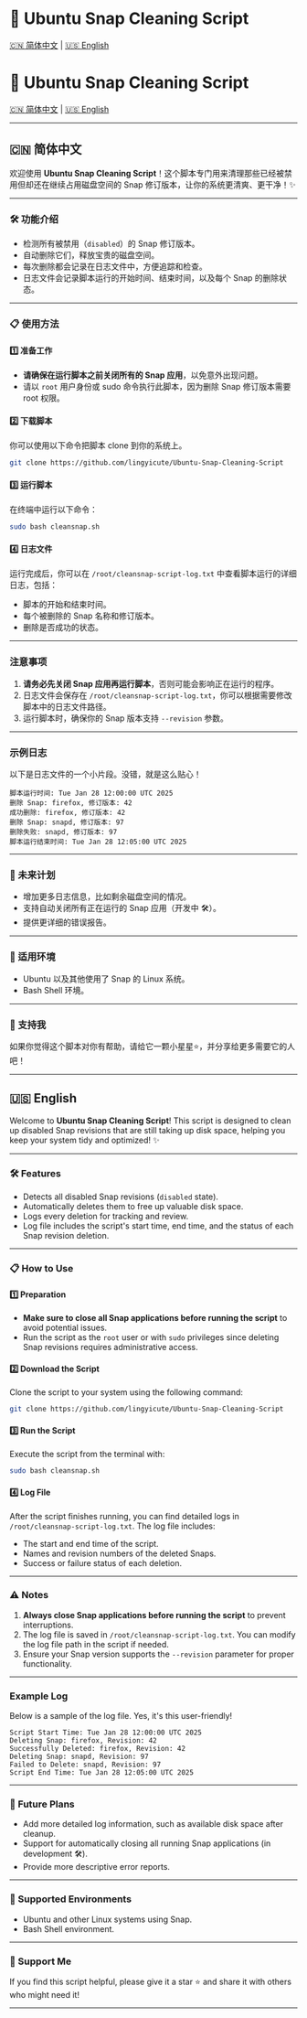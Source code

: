 # 🧹 Ubuntu Snap Cleaning Script

[🇨🇳 简体中文](#%F0%9F%87%A8%F0%9F%87%B3-简体中文) | [🇺🇸 English](#%F0%9F%87%BA%F0%9F%87%B8-english)

# 🧹 Ubuntu Snap Cleaning Script

[🇨🇳 简体中文](#%F0%9F%87%A8%F0%9F%87%B3-简体中文) | [🇺🇸 English](#%F0%9F%87%BA%F0%9F%87%B8-english)

---

## 🇨🇳 简体中文

欢迎使用 **Ubuntu Snap Cleaning Script**！这个脚本专门用来清理那些已经被禁用但却还在继续占用磁盘空间的 Snap 修订版本，让你的系统更清爽、更干净！✨

---

### 🛠 功能介绍
- 检测所有被禁用（`disabled`）的 Snap 修订版本。
- 自动删除它们，释放宝贵的磁盘空间。
- 每次删除都会记录在日志文件中，方便追踪和检查。
- 日志文件会记录脚本运行的开始时间、结束时间，以及每个 Snap 的删除状态。

---

### 📋 使用方法

#### 1️⃣ 准备工作
- **请确保在运行脚本之前关闭所有的 Snap 应用**，以免意外出现问题。
- 请以 `root` 用户身份或 sudo 命令执行此脚本，因为删除 Snap 修订版本需要 root 权限。

#### 2️⃣ 下载脚本
你可以使用以下命令把脚本 clone 到你的系统上。
```bash
git clone https://github.com/lingyicute/Ubuntu-Snap-Cleaning-Script
```

#### 3️⃣ 运行脚本
在终端中运行以下命令：
```bash
sudo bash cleansnap.sh
```

#### 4️⃣ 日志文件
运行完成后，你可以在 `/root/cleansnap-script-log.txt` 中查看脚本运行的详细日志，包括：
- 脚本的开始和结束时间。
- 每个被删除的 Snap 名称和修订版本。
- 删除是否成功的状态。

---

### 注意事项
1. **请务必先关闭 Snap 应用再运行脚本**，否则可能会影响正在运行的程序。
2. 日志文件会保存在 `/root/cleansnap-script-log.txt`，你可以根据需要修改脚本中的日志文件路径。
3. 运行脚本时，确保你的 Snap 版本支持 `--revision` 参数。

---

### 示例日志
以下是日志文件的一个小片段。没错，就是这么贴心！
```
脚本运行时间: Tue Jan 28 12:00:00 UTC 2025
删除 Snap: firefox, 修订版本: 42
成功删除: firefox, 修订版本: 42
删除 Snap: snapd, 修订版本: 97
删除失败: snapd, 修订版本: 97
脚本运行结束时间: Tue Jan 28 12:05:00 UTC 2025
```

---

### 🌟 未来计划
- 增加更多日志信息，比如剩余磁盘空间的情况。
- 支持自动关闭所有正在运行的 Snap 应用（开发中 🛠）。
- 提供更详细的错误报告。

---

### 🐧 适用环境
- Ubuntu 以及其他使用了 Snap 的 Linux 系统。
- Bash Shell 环境。

---

### 💖 支持我
如果你觉得这个脚本对你有帮助，请给它一颗小星星⭐，并分享给更多需要它的人吧！

---


## 🇺🇸 English

Welcome to **Ubuntu Snap Cleaning Script**! This script is designed to clean up disabled Snap revisions that are still taking up disk space, helping you keep your system tidy and optimized! ✨

---

### 🛠 Features
- Detects all disabled Snap revisions (`disabled` state).
- Automatically deletes them to free up valuable disk space.
- Logs every deletion for tracking and review.
- Log file includes the script's start time, end time, and the status of each Snap revision deletion.

---

### 📋 How to Use

#### 1️⃣ Preparation
- **Make sure to close all Snap applications before running the script** to avoid potential issues.
- Run the script as the `root` user or with `sudo` privileges since deleting Snap revisions requires administrative access.

#### 2️⃣ Download the Script
Clone the script to your system using the following command:
```bash
git clone https://github.com/lingyicute/Ubuntu-Snap-Cleaning-Script
```

#### 3️⃣ Run the Script
Execute the script from the terminal with:
```bash
sudo bash cleansnap.sh
```

#### 4️⃣ Log File
After the script finishes running, you can find detailed logs in `/root/cleansnap-script-log.txt`. The log file includes:
- The start and end time of the script.
- Names and revision numbers of the deleted Snaps.
- Success or failure status of each deletion.

---

### ⚠️ Notes
1. **Always close Snap applications before running the script** to prevent interruptions.
2. The log file is saved in `/root/cleansnap-script-log.txt`. You can modify the log file path in the script if needed.
3. Ensure your Snap version supports the `--revision` parameter for proper functionality.

---

### Example Log
Below is a sample of the log file. Yes, it's this user-friendly!
```
Script Start Time: Tue Jan 28 12:00:00 UTC 2025
Deleting Snap: firefox, Revision: 42
Successfully Deleted: firefox, Revision: 42
Deleting Snap: snapd, Revision: 97
Failed to Delete: snapd, Revision: 97
Script End Time: Tue Jan 28 12:05:00 UTC 2025
```

---

### 🌟 Future Plans
- Add more detailed log information, such as available disk space after cleanup.
- Support for automatically closing all running Snap applications (in development 🛠).
- Provide more descriptive error reports.

---

### 🐧 Supported Environments
- Ubuntu and other Linux systems using Snap.
- Bash Shell environment.

---

### 💖 Support Me
If you find this script helpful, please give it a star ⭐ and share it with others who might need it!

---
